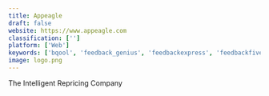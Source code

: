 ```yaml
---
title: Appeagle
draft: false 
website: https://www.appeagle.com
classification: ['']
platform: ['Web']
keywords: ['bqool', 'feedback_genius', 'feedbackexpress', 'feedbackfive', 'feedbacktuner', 'repricerexpress', 'sellerexpress', 'esagu']
image: logo.png
---
```

The Intelligent Repricing Company
